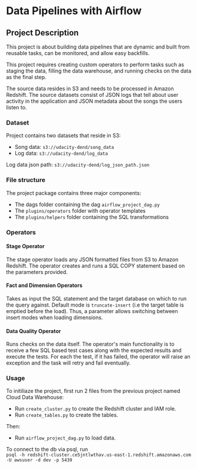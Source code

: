 
# Data Pipelines with Airflow

## Project Description

This project is about building data pipelines that are dynamic and built from reusable tasks, can be monitored, and allow easy backfills. 

This project requires creating custom operators to perform tasks such as staging the data, filling the data warehouse, and running checks on the data as the final step.

The source data resides in S3 and needs to be processed in Amazon Redshift. The source datasets consist of JSON logs that tell about user activity in the application and JSON metadata about the songs the users listen to.

### Dataset

Project contains two datasets that reside in S3:

- Song data: `s3://udacity-dend/song_data`  
- Log data: `s3://udacity-dend/log_data`

Log data json path: `s3://udacity-dend/log_json_path.json`

### File structure

The project package contains three major components:
- The dags folder containing the dag `airflow_project_dag.py`
- The `plugins/operators` folder with operator templates
- The `plugins/helpers` folder containing the SQL transformations

### Operators

#### Stage Operator
The stage operator loads any JSON formatted files from S3 to Amazon Redshift. The operator creates and runs a SQL COPY statement based on the parameters provided.


#### Fact and Dimension Operators
Takes as input the SQL statement and the target database on which to run the query against. Default mode is `truncate-insert` (i.e the target table is emptied before the load). Thus, a parameter allows switching between insert modes when loading dimensions. 

#### Data Quality Operator
Runs checks on the data itself. The operator's main functionality is to receive a few SQL based test cases along with the expected results and execute the tests. For each the test, if it has failed, the operator will raise an exception and the task will retry and fail eventually.


### Usage

To initiliaze the project, first run 2 files from the previous project named Cloud Data Warehouse:


- Run `create_cluster.py` to create the Redshift cluster and IAM role.  
- Run `create_tables.py` to create the tables.

Then:
- Run `airflow_project_dag.py` to load data.


To connect to the db via psql, run  
`psql -h redshift-cluster.ce5jntlwthav.us-east-1.redshift.amazonaws.com -U awsuser -d dev -p 5439`